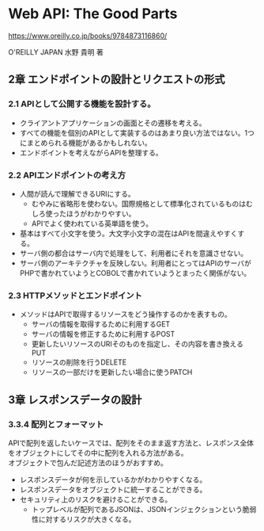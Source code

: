 # Web API: The Good Parts

https://www.oreilly.co.jp/books/9784873116860/

O'REILLY JAPAN
水野 貴明 著

## 2章 エンドポイントの設計とリクエストの形式

### 2.1 APIとして公開する機能を設計する。

- クライアントアプリケーションの画面とその遷移を考える。
- すべての機能を個別のAPIとして実装するのはあまり良い方法ではない。1つにまとめられる機能があるかもしれない。
- エンドポイントを考えながらAPIを整理する。

### 2.2 APIエンドポイントの考え方

- 人間が読んで理解できるURIにする。
  - むやみに省略形を使わない。国際規格として標準化されているものはむしろ使ったほうがわかりやすい。
  - APIでよく使われている英単語を使う。
- 基本はすべて小文字を使う。大文字小文字の混在はAPIを間違えやすくする。
- サーバ側の都合はサーバ内で処理をして、利用者にそれを意識させない。
- サーバ側のアーキテクチャを反映しない。利用者にとってはAPIのサーバがPHPで書かれていようとCOBOLで書かれていようとまったく関係がない。

### 2.3 HTTPメソッドとエンドポイント

- メソッドはAPIで取得するリソースをどう操作するのかを表すもの。
  - サーバの情報を取得するために利用するGET
  - サーバの情報を修正するために利用するPOST
  - 更新したいリソースのURIそのものを指定し、その内容を書き換えるPUT
  - リソースの削除を行うDELETE
  - リソースの一部だけを更新したい場合に使うPATCH

## 3章 レスポンスデータの設計

### 3.3.4 配列とフォーマット
APIで配列を返したいケースでは、配列をそのまま返す方法と、レスポンス全体をオブジェクトにしてその中に配列を入れる方法がある。  
オブジェクトで包んだ記述方法のほうがおすすめ。
- レスポンスデータが何を示しているかがわかりやすくなる。
- レスポンスデータをオブジェクトに統一することができる。
- セキュリティ上のリスクを避けることができる。
  - トップレベルが配列であるJSONは、JSONインジェクションという脆弱性に対するリスクが大きくなる。
